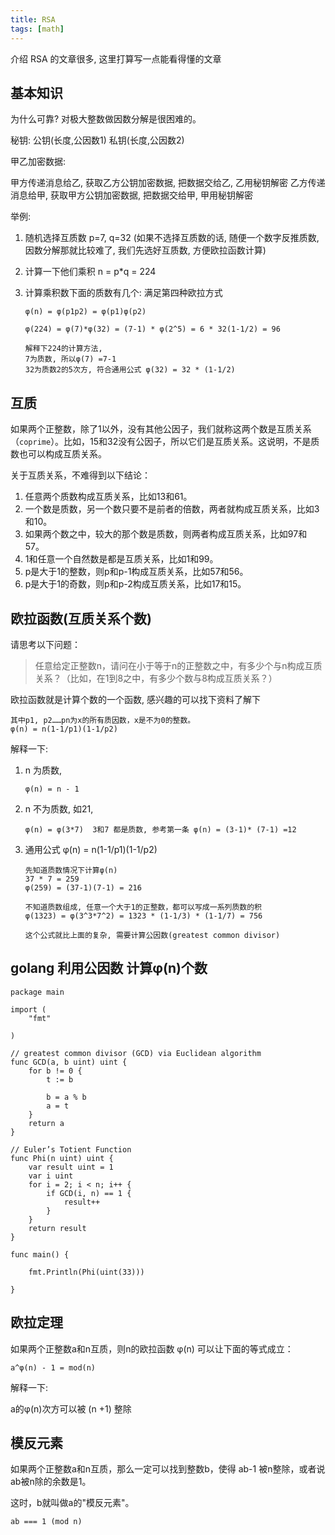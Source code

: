 ```yaml
---
title: RSA
tags: [math]
---
```


介绍 RSA 的文章很多, 这里打算写一点能看得懂的文章

## 基本知识

为什么可靠? 对极大整数做因数分解是很困难的。

秘钥: 公钥(长度,公因数1)  私钥(长度,公因数2)

甲乙加密数据: 

甲方传递消息给乙, 获取乙方公钥加密数据, 把数据交给乙, 乙用秘钥解密
乙方传递消息给甲, 获取甲方公钥加密数据, 把数据交给甲, 甲用秘钥解密

举例:

1. 随机选择互质数 p=7, q=32 (如果不选择互质数的话, 随便一个数字反推质数, 因数分解那就比较难了, 我们先选好互质数, 方便欧拉函数计算)
2. 计算一下他们乘积 n = p*q = 224
3. 计算乘积数下面的质数有几个: 满足第四种欧拉方式
   
   ```
   φ(n) = φ(p1p2) = φ(p1)φ(p2)
   
   φ(224) = φ(7)*φ(32) = (7-1) * φ(2^5) = 6 * 32(1-1/2) = 96

   解释下224的计算方法, 
   7为质数, 所以φ(7) =7-1
   32为质数2的5次方, 符合通用公式 φ(32) = 32 * (1-1/2)

   ```



## 互质

如果两个正整数，除了1以外，没有其他公因子，我们就称这两个数是互质关系（`coprime`）。比如，15和32没有公因子，所以它们是互质关系。这说明，不是质数也可以构成互质关系。

关于互质关系，不难得到以下结论：

1. 任意两个质数构成互质关系，比如13和61。
2. 一个数是质数，另一个数只要不是前者的倍数，两者就构成互质关系，比如3和10。
3. 如果两个数之中，较大的那个数是质数，则两者构成互质关系，比如97和57。
4. 1和任意一个自然数是都是互质关系，比如1和99。
5. p是大于1的整数，则p和p-1构成互质关系，比如57和56。
6. p是大于1的奇数，则p和p-2构成互质关系，比如17和15。

## 欧拉函数(互质关系个数)

请思考以下问题：

> 任意给定正整数n，请问在小于等于n的正整数之中，有多少个与n构成互质关系？（比如，在1到8之中，有多少个数与8构成互质关系？）

欧拉函数就是计算个数的一个函数, 感兴趣的可以找下资料了解下

```
其中p1, p2……pn为x的所有质因数，x是不为0的整数。
φ(n) = n(1-1/p1)(1-1/p2)
```

解释一下: 

1. n 为质数, 
    ```
    φ(n) = n - 1
    ```

2. n 不为质数, 如21, 
    ```
    φ(n) = φ(3*7)  3和7 都是质数, 参考第一条 φ(n) = (3-1)* (7-1) =12 
    ```
3. 通用公式 φ(n) = n(1-1/p1)(1-1/p2)

    ```
    先知道质数情况下计算φ(n)
    37 * 7 = 259
    φ(259) = (37-1)(7-1) = 216
    
    不知道质数组成, 任意一个大于1的正整数，都可以写成一系列质数的积
    φ(1323) = φ(3^3*7^2) = 1323 * (1-1/3) * (1-1/7) = 756
    
    这个公式就比上面的复杂, 需要计算公因数(greatest common divisor)
    
    ```

## golang 利用公因数 计算φ(n)个数

```
package main

import (
	"fmt"

)

// greatest common divisor (GCD) via Euclidean algorithm
func GCD(a, b uint) uint {
	for b != 0 {
		t := b
		
		b = a % b
		a = t
	}
	return a
}

// Euler’s Totient Function
func Phi(n uint) uint {
	var result uint = 1
	var i uint
	for i = 2; i < n; i++ {
		if GCD(i, n) == 1 {
			result++
		}
	}
	return result
}

func main() {
	
	fmt.Println(Phi(uint(33)))
	
}

```

## 欧拉定理

如果两个正整数a和n互质，则n的欧拉函数 φ(n) 可以让下面的等式成立：

`a^φ(n) - 1 = mod(n)`

解释一下:

a的φ(n)次方可以被 (n +1) 整除


## 模反元素

如果两个正整数a和n互质，那么一定可以找到整数b，使得 ab-1 被n整除，或者说ab被n除的余数是1。

这时，b就叫做a的"模反元素"。

```
ab === 1 (mod n)
```




